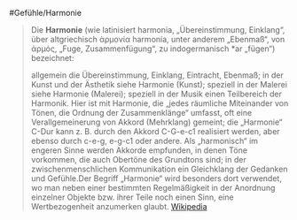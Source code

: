 #Gefühle/Harmonie
> Die **Harmonie** (wie latinisiert harmonia, „Übereinstimmung, Einklang“, über altgriechisch ἁρμονία harmonía, unter anderem „Ebenmaß“, von ἁρμός, „Fuge, Zusammenfügung“, zu indogermanisch *ar „fügen“) bezeichnet:
>
> allgemein die Übereinstimmung, Einklang, Eintracht, Ebenmaß;
> in der Kunst und der Ästhetik siehe Harmonie (Kunst);
> speziell in der Malerei siehe Harmonie (Malerei);
> speziell in der Musik einen Teilbereich der Harmonik. Hier ist mit Harmonie, die „jedes räumliche Miteinander von Tönen, die Ordnung der Zusammenklänge“ umfasst, oft eine Verallgemeinerung von  Akkord (Mehrklang) gemeint; die „Harmonie“ C-Dur kann z. B. durch den Akkord C-G-e-c1 realisiert werden, aber ebenso durch c-e-g, e-g-c1 oder andere. Als „harmonisch“ im engeren Sinne werden Akkorde empfunden, in denen Töne vorkommen, die auch  Obertöne des Grundtons sind;
> in der zwischenmenschlichen Kommunikation ein Gleichklang der Gedanken und Gefühle.Der Begriff „Harmonie“ wird besonders dort verwendet, wo man neben einer bestimmten Regelmäßigkeit in der Anordnung einzelner Objekte bzw. ihrer Teile noch einen Sinn, eine Wertbezogenheit anzumerken glaubt.
> [Wikipedia](https://de.wikipedia.org/wiki/Harmonie)